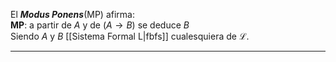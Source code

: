 El ***Modus Ponens***(MP) afirma:  
    **MP**: a partir de $A$ y de $(A \rightarrow B)$ se deduce $B$  
    Siendo $A$ y $B$ [[Sistema Formal L|fbfs]] cualesquiera de $\mathcal{L}$.
***


